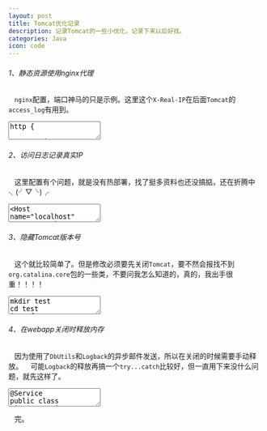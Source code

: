 ```yaml
---
layout: post
title: Tomcat优化记录
description: 记录Tomcat的一些小优化，记录下来以后好找。
categories: Java
icon: code
---
```

###### 1、静态资源使用nginx代理 ######
&nbsp;&nbsp;  <code>nginx</code>配置，端口神马的只是示例。这里这个<code>X-Real-IP</code>在后面<code>Tomcat</code>的<code>access_log</code>有用到。

<div class="article_content">
<textarea name="code" class="txt" >
http {

    upstream local_tomcat {
        server localhost:8080;
    }
    
    server {
        listen       8082;
        server_name  localhost;

        location / {
            proxy_pass http://127.0.0.1:8080;
            # 设置代理服务器ip头，代码获取时的参数
            proxy_set_header X-forwarded-for $proxy_add_x_forwarded_for;
            # 允许将发送到被代理服务器的请求头重新定义或者增加一些字段，显示真实的客户端的IP
            proxy_set_header X-Real-IP  $remote_addr;
        }
        location ~ \.jsp$ {
            proxy_pass http://127.0.0.1:8080;
        }
		
        location ~ \.(html|js|css|png|gif|jpg|gif|swf|ico)$ {
	    root /usr/local/tomcat/ROOT;
        }
    }
}
</textarea>
</div>

###### 2、访问日志记录真实IP ######
&nbsp;&nbsp;  这里配置有个问题，就是没有热部署，找了挺多资料也还没搞掂，还在折腾中╮(╯▽╰)╭

<div class="article_content">
<textarea name="code" class="txt" >
<Host name="localhost" appBase="webapps" unpackWARs="true" autoDeploy="true" deployOnStartup="false">
    <!--这里的docBase路径改到非webapps目录, 否则会导致初始化两次-->
	<Context path="/" docBase="/usr/local/tomcat/apps/xxxxx" debug="0" privileged="true" reloadable="true"/>
    <!--远程主机ip 访问时间 HTTP请求的第一行 HTTP状态码 处理请求所耗费的毫秒数-->
    <Valve className="org.apache.catalina.valves.AccessLogValve" directory="logs"
           prefix="access_log" suffix=".txt"
           pattern="%{X-Real-IP}i  %t &quot;%r&quot; %s %D" />

</Host>
</textarea>
</div>

###### 3、隐藏Tomcat版本号 ######
&nbsp;&nbsp;  这个就比较简单了。但是修改必须要先关闭<code>Tomcat</code>，要不然会报找不到<code>org.catalina.core</code>包的一些类，不要问我怎么知道的，真的，我出手很重！！！！

<div class="article_content">
<textarea name="code" class="txt" >
mkdir test
cd test
jar xf ../catalina.jar
vi org/apache/catalina/util/ServerInfo.properties
server.info=Svr
server.number=2
server.built=Jan 10 2015 15:52:20 UTC
jar cf ../catalina.jar ./*
cd ..
rm -rf test
</textarea>
</div>

###### 4、在webapp关闭时释放内存 ######
&nbsp;&nbsp;  因为使用了<code>DbUtils</code>和<code>Logback</code>的异步邮件发送，所以在关闭的时候需要手动释放。
&nbsp;&nbsp;  可能<code>Logback</code>的释放再搞一个<code>try...catch</code>比较好，但一直用下来没什么问题，就先这样了。

<div class="article_content">
<textarea name="code" class="java" >
@Service
public class DisposeService implements DisposableBean {

    @Override
    public void destroy() throws Exception {
        try {
            Enumeration&lt;Driver&gt; drivers = DriverManager.getDrivers();
            while (drivers.hasMoreElements()) {
                Driver driver = drivers.nextElement();
                try {
                    DriverManager.deregisterDriver(driver);
                    System.out.printf("unregister jdbc driver: [%s]\n", driver);
                } catch (SQLException e) {
                    System.out.printf("Error unregister driver: [%s]\n ", driver);
                }
            }
        } catch (Exception e) {
            System.out.printf("unregister driver problem : [%s]\n", e.getMessage());
        }
        try {
            AbandonedConnectionCleanupThread.shutdown();
            System.out.println("AbandonedConnectionCleanupThread shutdown");

            ((LoggerContext) LoggerFactory.getILoggerFactory()).stop();
        } catch (InterruptedException e) {
            System.out.printf("SEVERE problem cleaning up: [%s]\n", e.getMessage());
        }
    }
}
</textarea>
</div>

&nbsp;&nbsp;  完。
